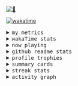 [![🐙](https://hits.seeyoufarm.com/api/count/incr/badge.svg?url=https%3A%2F%2Fgithub.com%2Fktnkk%2Fhit-counter&count_bg=%23070707&title_bg=%23070707&icon=&icon_color=%23E7E7E7&title=visitors&edge_flat=true)](https://hits.seeyoufarm.com)

[![wakatime](https://wakatime.com/badge/user/43ee8060-219a-4cc8-b7a0-9a681ab5a8a7.svg)](https://wakatime.com/@43ee8060-219a-4cc8-b7a0-9a681ab5a8a7)

<details>
  <summary> <samp>my metrics</samp></summary>
  
  <br>
  
 ![🐳](https://github.com/kkhys/kkhys/blob/main/github-metrics.svg)
  
  ***
</details>

<details>
  <summary> <samp>wakaTime stats</samp></summary>
  
  <br>
  
<!--START_SECTION:waka-->
![Code Time](http://img.shields.io/badge/Code%20Time-1%2C730%20hrs%206%20mins-blue)

**🐱 My GitHub Data** 

> 📦 4.9 MB Used in GitHub's Storage 
 > 
> 🏆 1,059 Contributions in the Year 2023
 > 
> 💼 Opted to Hire
 > 
> 📜 9 Public Repositories 
 > 
> 🔑 22 Private Repositories 
 > 
**I'm an Early 🐤** 

```text
🌞 Morning                4337 commits        ██████████░░░░░░░░░░░░░░░   38.48 % 
🌆 Daytime                2419 commits        █████░░░░░░░░░░░░░░░░░░░░   21.46 % 
🌃 Evening                3388 commits        ████████░░░░░░░░░░░░░░░░░   30.06 % 
🌙 Night                  1126 commits        ██░░░░░░░░░░░░░░░░░░░░░░░   09.99 % 
```
📅 **I'm Most Productive on Monday** 

```text
Monday                   1934 commits        ████░░░░░░░░░░░░░░░░░░░░░   17.16 % 
Tuesday                  1711 commits        ████░░░░░░░░░░░░░░░░░░░░░   15.18 % 
Wednesday                1691 commits        ████░░░░░░░░░░░░░░░░░░░░░   15.00 % 
Thursday                 1573 commits        ███░░░░░░░░░░░░░░░░░░░░░░   13.96 % 
Friday                   1593 commits        ████░░░░░░░░░░░░░░░░░░░░░   14.13 % 
Saturday                 1353 commits        ███░░░░░░░░░░░░░░░░░░░░░░   12.01 % 
Sunday                   1415 commits        ███░░░░░░░░░░░░░░░░░░░░░░   12.56 % 
```


📊 **This Week I Spent My Time On** 

```text
🕑︎ Time Zone: Asia/Tokyo

💬 Programming Languages: 
Other                    37 hrs 51 mins      ███████████████████░░░░░░   76.71 % 
Java                     5 hrs 3 mins        ███░░░░░░░░░░░░░░░░░░░░░░   10.26 % 
TypeScript               1 hr 40 mins        █░░░░░░░░░░░░░░░░░░░░░░░░   03.39 % 
HTML                     1 hr 23 mins        █░░░░░░░░░░░░░░░░░░░░░░░░   02.83 % 
Play2                    51 mins             ░░░░░░░░░░░░░░░░░░░░░░░░░   01.73 % 

🔥 Editors: 
Chrome                   37 hrs 50 mins      ███████████████████░░░░░░   76.67 % 
IntelliJ                 8 hrs 35 mins       ████░░░░░░░░░░░░░░░░░░░░░   17.41 % 
WebStorm                 2 hrs 52 mins       █░░░░░░░░░░░░░░░░░░░░░░░░   05.81 % 
DataGrip                 3 mins              ░░░░░░░░░░░░░░░░░░░░░░░░░   00.11 % 

💻 Operating System: 
Mac                      49 hrs 21 mins      █████████████████████████   100.00 % 
```


 Last Updated on 2023/10/21 18:35:24 UTC
<!--END_SECTION:waka-->
  
  ***
</details>


<details>
  <summary> <samp>now playing</samp></summary>
  
  <br>
 
 [![🐟](https://spotify-github-profile.vercel.app/api/view?uid=31ryofms4dnv7mrohhepo4c4zgqu&cover_image=true&theme=default&show_offline=false&background_color=121212&bar_color=53b14f&bar_color_cover=false)](https://open.spotify.com/user/31ryofms4dnv7mrohhepo4c4zgqu)
  
  ***
</details>

<details>
  <summary> <samp>github readme stats</samp></summary>
  
  <br>
  
 <p align="left"> 
  <img alt="🐠" src="https://github-readme-stats.vercel.app/api?username=kkhys&count_private=true&show_icons=true&theme=dark&include_all_commits=true" />
  <img alt="🐟" src="https://github-readme-stats.vercel.app/api/top-langs/?username=kkhys&layout=compact&theme=dark&langs_count=10&hide=HTML,CSS,SCSS" />
</p>
  
  ***
</details>

<details>
  <summary> <samp>profile trophies</samp></summary>
  
  <br>
  
  [![🐬](https://github-profile-trophy.vercel.app/?username=kkhys&rank=SECRET,SSS,SS,S,AAA,AA,A&theme=darkhub&row=1&margin-w=10&no-bg=true)](https://github.com/ryo-ma/github-profile-trophy)
  
  ***
</details>

<details>
  <summary> <samp>summary cards</samp></summary>
  
  <br>
  
  ![🐋](https://github-profile-summary-cards.vercel.app/api/cards/profile-details?username=kkhys&theme=github_dark)
  ![🦑](https://github-profile-summary-cards.vercel.app/api/cards/repos-per-language?username=kkhys&theme=github_dark)
  ![🦭](https://github-profile-summary-cards.vercel.app/api/cards/most-commit-language?username=kkhys&theme=github_dark)
  ![🦀](https://github-profile-summary-cards.vercel.app/api/cards/stats?username=kkhys&theme=github_dark)
  ![🦈](https://github-profile-summary-cards.vercel.app/api/cards/productive-time?username=kkhys&theme=github_dark)
  
  ***
</details>

<details>
  <summary> <samp>streak stats</samp></summary>
  
  <br>
  
  [![🐠](http://github-readme-streak-stats.herokuapp.com?user=kkhys&theme=dark)](https://git.io/streak-stats)
  
  ***
</details>

<details>
  <summary> <samp>activity graph</samp></summary>
  
  <br>
  
  [![🐡](https://github-readme-activity-graph.cyclic.app/graph?username=kkhys&theme=xcode)](https://github.com/ashutosh00710/github-readme-activity-graph)
  
  ***
</details>
